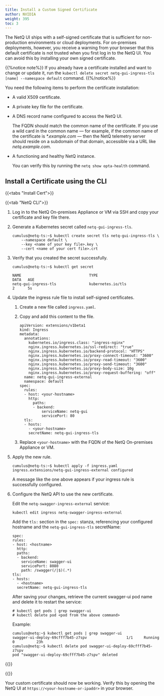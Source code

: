 ```yaml
---
title: Install a Custom Signed Certificate
author: NVIDIA
weight: 395
toc: 3
---
```


The NetQ UI ships with a self-signed certificate that is sufficient for non-production environments or cloud deployments. For on-premises deployments, however, you receive a warning from your browser that this default certificate is not trusted when you first log in to the NetQ UI. You can avoid this by installing your own signed certificate.

{{%notice note%}}
If you already have a certificate installed and want to change or update it, run the `kubectl delete secret netq-gui-ingress-tls [name] --namespace default` command.
{{%/notice%}}

You need the following items to perform the certificate installation:

- A valid X509 certificate.
- A private key file for the certificate.
- A DNS record name configured to access the NetQ UI.

  The FQDN should match the common name of the certificate. If you use a wild card in the common name &mdash; for example, if the common name of the certificate is _*.example.com_ &mdash; then the NetQ telemetry server should reside on a subdomain of that domain, accessible via a URL like _netq.example.com_.
- A functioning and healthy NetQ instance.

  You can verify this by running the `netq show opta-health` command.

## Install a Certificate using the CLI

{{<tabs "Install Cert">}}

{{<tab "NetQ CLI">}}

1. Log in to the NetQ On-premises Appliance or VM via SSH and copy your certificate and key file there.

1. Generate a Kubernetes secret called `netq-gui-ingress-tls`.

    ```
    cumulus@netq-ts:~$ kubectl create secret tls netq-gui-ingress-tls \
        --namespace default \
        --key <name of your key file>.key \
        --cert <name of your cert file>.crt
    ```

1. Verify that you created the secret successfully.

    ```
    cumulus@netq-ts:~$ kubectl get secret

    NAME                               TYPE                                  DATA   AGE
    netq-gui-ingress-tls               kubernetes.io/tls                     2      5s
    ```

1. Update the ingress rule file to install self-signed certificates.

    1. Create a new file called `ingress.yaml`.

    2. Copy and add this content to the file.

       ```
       apiVersion: extensions/v1beta1
       kind: Ingress
       metadata:
         annotations:
           kubernetes.io/ingress.class: "ingress-nginx"
           nginx.ingress.kubernetes.io/ssl-redirect: "true"
           nginx.ingress.kubernetes.io/backend-protocol: "HTTPS"
           nginx.ingress.kubernetes.io/proxy-connect-timeout: "3600"
           nginx.ingress.kubernetes.io/proxy-read-timeout: "3600"
           nginx.ingress.kubernetes.io/proxy-send-timeout: "3600"
           nginx.ingress.kubernetes.io/proxy-body-size: 10g
           nginx.ingress.kubernetes.io/proxy-request-buffering: "off"
         name: netq-gui-ingress-external
         namespace: default
       spec:
         rules:
         - host: <your-hostname>
           http:
             paths:
             - backend:
                 serviceName: netq-gui
                 servicePort: 80
         tls:
         - hosts:
           - <your-hostname>
           secretName: netq-gui-ingress-tls
        ```

    3. Replace `<your-hostname>` with the FQDN of the NetQ On-premises Appliance or VM.

1. Apply the new rule.

    ```
    cumulus@netq-ts:~$ kubectl apply -f ingress.yaml
    ingress.extensions/netq-gui-ingress-external configured
    ```
    
    A message like the one above appears if your ingress rule is successfully configured.

1. Configure the NetQ API to use the new certificate.

    Edit the `netq-swagger-ingress-external` service:

      ```
      kubectl edit ingress netq-swagger-ingress-external
      ```

    Add the `tls:` section in the `spec:` stanza, referencing your configured hostname and the `netq-gui-ingress-tls` secretName:

      ```
      spec:
      rules:
      - host: <hostname>
        http:
        paths:
        - backend:
          serviceName: swagger-ui
          servicePort: 8080
          path: /swagger(/|$)(.*)
      tls:
      - hosts:
        - <hostname>
        secretName: netq-gui-ingress-tls
      ```

    After saving your changes, retrieve the current swagger-ui pod name and delete it to restart the service:

      ```
      # kubectl get pods | grep swagger-ui
      # kubectl delete pod <pod from the above command>
      ```

    Example:

      ```
      cumulus@netq:~$ kubectl get pods | grep swagger-ui
      swagger-ui-deploy-69cfff7b45-z7spv                  1/1     Running   0          23h
      cumulus@netq:~$ kubectl delete pod swagger-ui-deploy-69cfff7b45-z7spv
      pod "swagger-ui-deploy-69cfff7b45-z7spv" deleted
      ```
{{</tab>}}

{{</tabs>}}

Your custom certificate should now be working. Verify this by opening the NetQ UI at `https://<your-hostname-or-ipaddr>` in your browser.

